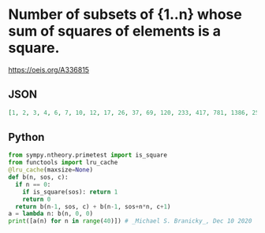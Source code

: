 # Number of subsets of \{1\.\.n\} whose sum of squares of elements is a square\.
https://oeis.org/A336815
## JSON
```JSON
[1, 2, 3, 4, 6, 7, 10, 12, 17, 26, 37, 69, 120, 233, 417, 781, 1386, 2561, 4638, 8387, 15495, 27709, 51580, 94054, 176266, 330004, 618846, 1174439, 2216002, 4232301, 8041866, 15344759, 29258898, 55850376, 106792759, 204203789, 391147474, 749434144, 1439261966]
```
## Python
```Python
from sympy.ntheory.primetest import is_square
from functools import lru_cache
@lru_cache(maxsize=None)
def b(n, sos, c):
  if n == 0:
    if is_square(sos): return 1
    return 0
  return b(n-1, sos, c) + b(n-1, sos+n*n, c+1)
a = lambda n: b(n, 0, 0)
print([a(n) for n in range(40)]) # _Michael S. Branicky_, Dec 10 2020
```
